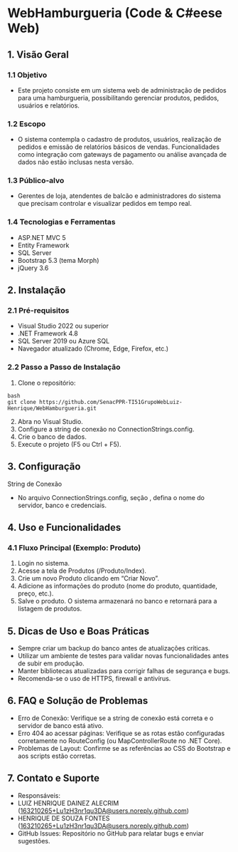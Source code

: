 # WebHamburgueria (Code & C#eese Web)
## 1. Visão Geral
### 1.1 Objetivo
  - Este projeto consiste em um sistema web de administração de pedidos para uma hamburgueria, possibilitando gerenciar produtos, pedidos, usuários e relatórios.
### 1.2 Escopo
  - O sistema contempla o cadastro de produtos, usuários, realização de pedidos e emissão de relatórios básicos de vendas. Funcionalidades como integração com gateways de pagamento ou análise avançada de dados não estão inclusas nesta versão.
### 1.3 Público-alvo
  -	Gerentes de loja, atendentes de balcão e administradores do sistema que precisam controlar e visualizar pedidos em tempo real.
### 1.4 Tecnologias e Ferramentas
  -	ASP.NET MVC 5
  -	Entity Framework
  -	SQL Server
  -	Bootstrap 5.3 (tema Morph)
  -	jQuery 3.6
## 2. Instalação
### 2.1 Pré-requisitos
  -	Visual Studio 2022 ou superior
  -	.NET Framework 4.8
  -	SQL Server 2019 ou Azure SQL
  -	Navegador atualizado (Chrome, Edge, Firefox, etc.)
### 2.2 Passo a Passo de Instalação
  1.	Clone o repositório:
```
bash
git clone https://github.com/SenacPPR-TI51GrupoWebLuiz-Henrique/WebHamburgueria.git
```
  2.	Abra no Visual Studio.
  3.	Configure a string de conexão no ConnectionStrings.config.
  4.	Crie o banco de dados.
  5.	Execute o projeto (F5 ou Ctrl + F5).
## 3. Configuração
  String de Conexão
  -	No arquivo ConnectionStrings.config, seção <connectionStrings>, defina o nome do servidor, banco e credenciais.
## 4. Uso e Funcionalidades
  ### 4.1 Fluxo Principal (Exemplo: Produto)
  1.	Login no sistema.
  2.	Acesse a tela de Produtos (/Produto/Index).
  3.	Crie um novo Produto clicando em “Criar Novo”.
  4.	Adicione as informações do produto (nome do produto, quantidade, preço, etc.).
  5.	Salve o produto. O sistema armazenará no banco e retornará para a listagem de produtos.
<!--
  ### 4.2 Cadastro de Produtos
    -	Explique como acessar e utilizar a tela de produtos (criar, editar, excluir).
-->
## 5. Dicas de Uso e Boas Práticas
  -	Sempre criar um backup do banco antes de atualizações críticas.
  -	Utilizar um ambiente de testes para validar novas funcionalidades antes de subir em produção.
  -	Manter bibliotecas atualizadas para corrigir falhas de segurança e bugs.
  -	Recomenda-se o uso de HTTPS, firewall e antivírus.
## 6. FAQ e Solução de Problemas
  -	Erro de Conexão: Verifique se a string de conexão está correta e o servidor de banco está ativo.
  -	Erro 404 ao acessar páginas: Verifique se as rotas estão configuradas corretamente no RouteConfig (ou MapControllerRoute no .NET Core).
  -	Problemas de Layout: Confirme se as referências ao CSS do Bootstrap e aos scripts estão corretas.
## 7. Contato e Suporte
-	Responsáveis: 
  -	LUIZ HENRIQUE DAINEZ ALECRIM (163210265+Lu1zH3nr1qu3DA@users.noreply.github.com)
  -	HENRIQUE DE SOUZA FONTES (163210265+Lu1zH3nr1qu3DA@users.noreply.github.com)
-	GitHub Issues: Repositório no GitHub para relatar bugs e enviar sugestões.

<!--
  ## Sobre o projeto
  Este é o Projeto Integrador da turma TI51 do Senac de Presidente Prudente.
  Nosso grupo tem dois integrantes: [Luiz H. D. Alecrim](https://github.com/Lu1zH3nr1qu3DA) e [HenriqueSF1](https://github.com/HenriqueSF1)
  ## Estado atual
  Atualmente, o projeto está em desenvolvimento, então a ocorrência de erros, bugs e features ainda não implementadas é muito alta.
-->
